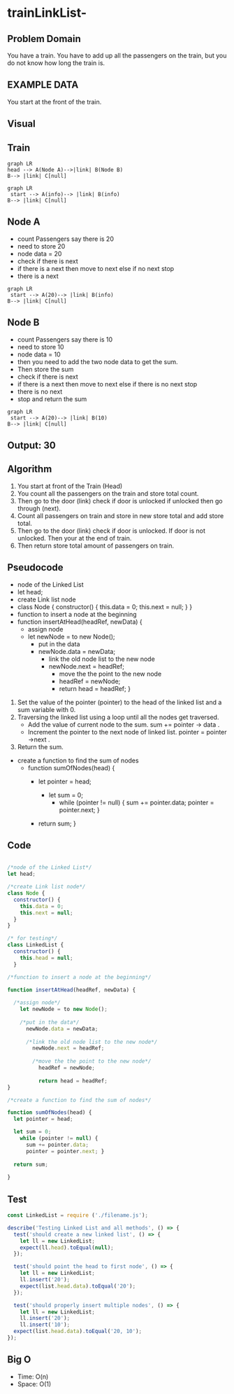 # trainLinkList-

## Problem Domain

You have a train. You have to add up all the passengers on the train, but you do not know how long the train is.

## EXAMPLE DATA

You start at the front of the train.

## Visual

## Train

```mermaid
graph LR
head --> A(Node A)-->|link| B(Node B)
B--> |link| C[null]
```

```mermaid
graph LR
 start --> A(info)--> |link| B(info)
B--> |link| C[null]
```

## Node A

- count Passengers say there is 20
- need to store 20
- node data = 20
- check if there is next
- if there is a next then move to next else if no next stop
- there is a next

```mermaid
graph LR
 start --> A(20)--> |link| B(info)
B--> |link| C[null]
```

## Node B

- count Passengers say there is 10
- need to store 10
- node data = 10
- then you need to add the two node data to get the sum.
- Then store the sum
- check if there is next
- if there is a next then move to next else if there is no next stop
- there is no next
- stop and return the sum

```mermaid
graph LR
 start --> A(20)--> |link| B(10)
B--> |link| C[null]
```

## Output: 30

## Algorithm

1. You start at front of the Train (Head)
2. You count all the passengers on the train and store total count.
3. Then go to the door (link) check if door is unlocked if unlocked then go through (next).
4. Count all passengers on train and store in new store total and add store total.
5. Then go to the door (link) check if door is unlocked. If door is not unlocked. Then your at the end of train.
6. Then return store total amount of passengers on train.

## Pseudocode

- node of the Linked List
- let head;
- create Link list node
- class Node {
  constructor() {
    this.data = 0;
    this.next = null;
  }
}
- function to insert a node at the beginning
- function insertAtHead(headRef, newData) {
  - assign node
  - let newNode = to new Node();
    - put in the data
    - newNode.data = newData;
      - link the old node list to the new node
      - newNode.next = headRef;
        - move the the point to the new node
        - headRef = newNode;
        - return head = headRef;
}

1. Set the value of the pointer (pointer) to the head of the linked list and a sum variable with 0.
2. Traversing the linked list using a loop until all the nodes get traversed.
    - Add the value of current node to the sum. sum += pointer -> data .
    - Increment the pointer to the next node of linked list. pointer = pointer ->next .
3. Return the sum.

- create a function to find the sum of nodes
  - function sumOfNodes(head) {
    - let pointer = head;
      - let sum = 0;
        - while (pointer != null) {
          sum += pointer.data;
          pointer = pointer.next;
        }
  
    - return sum;
    }

## Code

```js

/*node of the Linked List*/
let head;

/*create Link list node*/
class Node {
  constructor() {
    this.data = 0;
    this.next = null;
  }
}

/* for testing*/
class LinkedList {
  constructor() {
    this.head = null;
  }

/*function to insert a node at the beginning*/

function insertAtHead(headRef, newData) {
  
  /*assign node*/
    let newNode = to new Node();
    
    /*put in the data*/
      newNode.data = newData;
      
      /*link the old node list to the new node*/
        newNode.next = headRef;
        
        /*move the the point to the new node*/
          headRef = newNode;
        
          return head = headRef;
}

/*create a function to find the sum of nodes*/

function sumOfNodes(head) {
  let pointer = head;

  let sum = 0;
    while (pointer != null) { 
      sum += pointer.data; 
      pointer = pointer.next; }
  
  return sum; 
  
}

```

## Test

```js
const LinkedList = require ('./filename.js');

describe('Testing Linked List and all methods', () => {
  test('should create a new linked list', () => {
    let ll = new LinkedList;
    expect(ll.head).toEqual(null);
  });

  test('should point the head to first node', () => {
    let ll = new LinkedList;
    ll.insert('20');
    expect(list.head.data).toEqual('20');
  });

  test('should properly insert multiple nodes', () => {
    let ll = new LinkedList;
    ll.insert('20');
    ll.insert('10');
  expect(list.head.data).toEqual('20, 10');
});
```

## Big O

- Time: O(n)
- Space: O(1)
